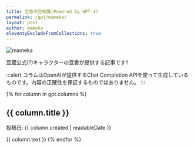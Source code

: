 ```yaml
---
title: 豆香の豆知識(Powered by GPT-4)
permalink: /gpt/mameka/
layout: post
author: mameka
eleventyExcludeFromCollections: true
---
```


![mameka](/img/logo/mameka6_100.png)

豆蔵公式(?)キャラクターの豆香が提供する記事です!!

:::alert
コラムはOpenAIが提供するChat Completion APIを使って生成しているものです。内容の正確性を保証するものではありません。
:::

{% for column in gpt.columns %}
## {{ column.title }}
投稿日: {{ column.created | readableDate }}

{{ column.text }}
{% endfor %}
